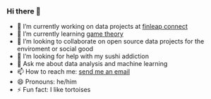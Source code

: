### Hi there 👋

<!--
**framoni/framoni** is a ✨ _special_ ✨ repository because its `README.md` (this file) appears on your GitHub profile. 

Here are some ideas to get you started:
-->

- 🔭 I’m currently working on data projects at [finleap connect](https://connect.finleap.com)
- 🌱 I’m currently learning [game theory](https://en.wikipedia.org/wiki/Game_theory)
- 👯 I’m looking to collaborate on open source data projects for the enviroment or social good
- 🤔 I’m looking for help with my sushi addiction
- 💬 Ask me about data analysis and machine learning
- 📫 How to reach me: [send me an email](mailto:francesco.ramoni@email.it)
- 😄 Pronouns: he/him
- ⚡ Fun fact: I like tortoises
